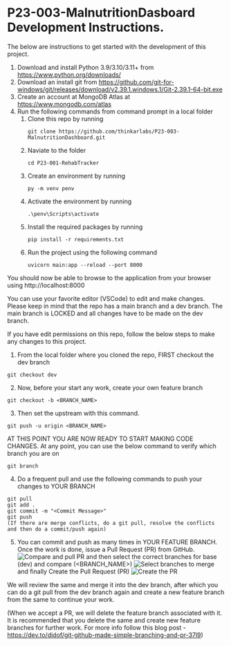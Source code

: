 # P23-003-MalnutritionDasboard Development Instructions.

The below are instructions to get started with the development of this project.

1. Download and install Python 3.9/3.10/3.11+ from https://www.python.org/downloads/
2. Download an install git from https://github.com/git-for-windows/git/releases/download/v2.39.1.windows.1/Git-2.39.1-64-bit.exe
3. Create an account at MongoDB Atlas at https://www.mongodb.com/atlas
4. Run the following commands from command prompt in a local folder
    1. Clone this repo by running    
        ```
        git clone https://github.com/thinkarlabs/P23-003-MalnutritionDashboard.git
        ```
    2. Naviate to the folder
        ```
        cd P23-001-RehabTracker
        ```
    3. Create an environment by running
        ```
        py -m venv penv
        ```
    4. Activate the environment by running
        ``` 
        .\penv\Scripts\activate
    5. Install the required packages by running
        ``` 
        pip install -r requirements.txt
        ```
    6. Run the project using the following command
        ``` 
        uvicorn main:app --reload --port 8000
        ```
You should now be able to browse to the application from your browser using http://localhost:8000

You can use your favorite editor (VSCode) to edit and make changes. Please keep in mind that the repo has a main branch and a dev branch. The main branch is LOCKED and all changes have to be made on the dev branch.

If you have edit permissions on this repo, follow the below steps to make any changes to this project.

1. From the local folder where you cloned the repo, FIRST checkout the dev branch
```
git checkout dev
```
2. Now, before your start any work, create your own feature branch
```
git checkout -b <BRANCH_NAME>
```
3. Then set the upstream with this command.
```
git push -u origin <BRANCH_NAME>
```

AT THIS POINT YOU ARE NOW READY TO START MAKING CODE CHANGES.
At any point, you can use the below command to verify which branch you are on
```
git branch
```
4. Do a frequent pull and use the following commands to push your changes to YOUR BRANCH
```
git pull
git add .
git commit -m "<Commit Message>"
git push
(If there are merge conflicts, do a git pull, resolve the conflicts and then do a commit/push again)
```
5. You can commit and push as many times in YOUR FEATURE BRANCH. Once the work is done, issue a Pull Request (PR) from GitHub.
![Compare and pull PR](https://dev-to-uploads.s3.amazonaws.com/i/i97c2qzckx9rmffobflk.PNG)
and then select the correct branches for base (dev) and compare (<BRANCH_NAME>)
![Select branches to merge](https://dev-to-uploads.s3.amazonaws.com/i/ya30beoxs735gbmo9dt5.PNG)
 and finally Create the Pull Request (PR)
 ![Create the PR](https://dev-to-uploads.s3.amazonaws.com/i/4mmtry9zlsudzsoew2q8.PNG)

 We will review the same and merge it into the dev branch, after which you can do a git pull from the dev branch again and create a new feature branch from the same to continue your work.

 (When we accept a PR, we will delete the feature branch associated with it. It is recommended that you delete the same and create new feature branches for further work. For more info follow this blog post - https://dev.to/didof/git-github-made-simple-branching-and-pr-37l9)




